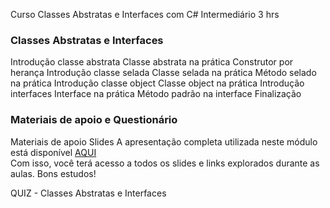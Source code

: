 Curso Classes Abstratas e Interfaces com C#
Intermediário
3 hrs

### Classes Abstratas e Interfaces
Introdução classe abstrata
Classe abstrata na prática
Construtor por herança
Introdução classe selada
Classe selada na prática
Método selado na prática
Introdução classe object
Classe object na prática
Introdução interfaces
Interface na prática
Método padrão na interface
Finalização


### Materiais de apoio e Questionário
Materiais de apoio
Slides
A apresentação completa utilizada neste módulo está disponível [AQUI](https://academiapme-my.sharepoint.com/:p:/g/personal/kawan_dio_me/Ed8vl0o4huVOgxjze89CAggBoxyB5WRx3ljoabOTkj-y8A?e=OcPTib)  
Com isso, você terá acesso a todos os slides e links explorados durante as aulas.
Bons estudos!

QUIZ - Classes Abstratas e Interfaces
